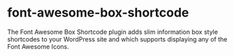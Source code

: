 # font-awesome-box-shortcode
The Font Awesome Box Shortcode plugin adds slim information box style shortcodes to your WordPress site and which supports displaying any of the Font Awesome Icons.
